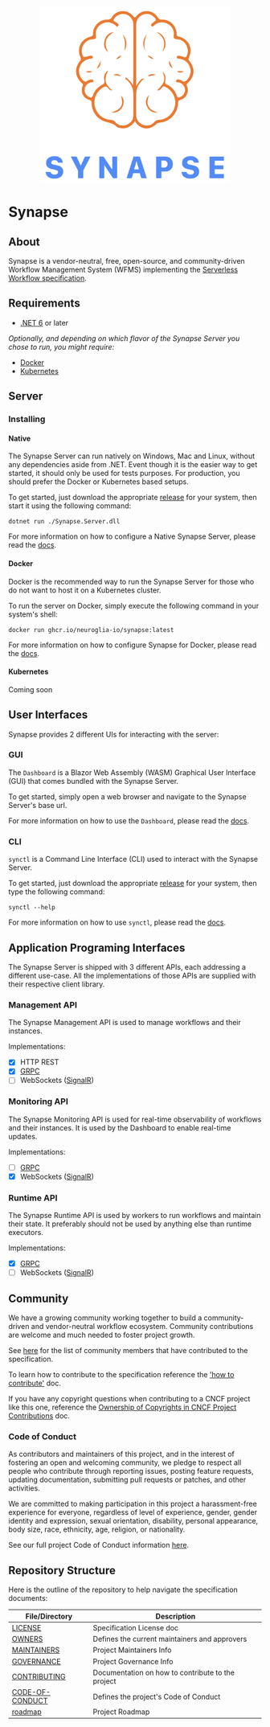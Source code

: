 <p align="center">
  <img src="logos/synapse-color.png" height="350px" alt="Synapse Logo"/>
</p>

# Synapse

## About

Synapse is a vendor-neutral, free, open-source, and community-driven Workflow Management System (WFMS) implementing the [Serverless Workflow specification](https://github.com/serverlessworkflow/specification).

## Requirements

- [.NET 6](https://dotnet.microsoft.com/en-us/download/dotnet/6.0) or later

*Optionally, and depending on which flavor of the Synapse Server you chose to run, you might require:*

- [Docker](https://www.docker.com/)
- [Kubernetes](https://kubernetes.io/)

## Server

### Installing

#### Native

The Synapse Server can run natively on Windows, Mac and Linux, without any dependencies aside from .NET. Event though it is the easier way to get started, it should only be used for tests purposes. For production, you should prefer the Docker or Kubernetes based setups.

To get started, just download the appropriate [release](https://github.com/serverlessworkflow/synapse/releases/latest) for your system, then start it using the following command:

```shell
dotnet run ./Synapse.Server.dll
```

For more information on how to configure a Native Synapse Server, please read the [docs]().

#### Docker

Docker is the recommended way to run the Synapse Server for those who do not want to host it on a Kubernetes cluster.

To run the server on Docker, simply execute the following command in your system's shell:

```shell
docker run ghcr.io/neuroglia-io/synapse:latest
```

For more information on how to configure Synapse for Docker, please read the [docs]().

#### Kubernetes

Coming soon

## User Interfaces

Synapse provides 2 different UIs for interacting with the server:

### GUI

The `Dashboard` is a Blazor Web Assembly (WASM) Graphical User Interface (GUI) that comes bundled with the Synapse Server. 

To get started, simply open a web browser and navigate to the Synapse Server's base url.

For more information on how to use the `Dashboard`, please read the [docs]().

### CLI

`synctl` is a Command Line Interface (CLI) used to interact with the Synapse Server. 

To get started, just download the appropriate [release](https://github.com/serverlessworkflow/synapse/releases/latest) for your system, then type the following command:

```shell
synctl --help
```

For more information on how to use `synctl`, please read the [docs]().

## Application Programing Interfaces

The Synapse Server is shipped with 3 different APIs, each addressing a different use-case. All the implementations of those APIs are supplied with their respective client library.

### Management API

The Synapse Management API is used to manage workflows and their instances.

Implementations:

- [x] HTTP REST
- [x] [GRPC](https://github.com/grpc/grpc-dotnet)
- [ ] WebSockets ([SignalR](https://github.com/dotnet/aspnetcore/tree/main/src/SignalR))

### Monitoring API

The Synapse Monitoring API is used for real-time observability of workflows and their instances. It is used by the Dashboard to enable real-time updates.

Implementations:

- [ ] [GRPC](https://github.com/grpc/grpc-dotnet)
- [x] WebSockets ([SignalR](https://github.com/dotnet/aspnetcore/tree/main/src/SignalR))

### Runtime API

The Synapse Runtime API is used by workers to run workflows and maintain their state. It preferably should not be used by anything else than runtime executors.

Implementations:

- [x] [GRPC](https://github.com/grpc/grpc-dotnet)
- [ ] WebSockets ([SignalR](https://github.com/dotnet/aspnetcore/tree/main/src/SignalR))

## Community

We have a growing community working together to build a community-driven and vendor-neutral
workflow ecosystem. Community contributions are welcome and much needed to foster project growth.

See [here](community/contributors.md) for the list of community members that have contributed to the specification.

To learn how to contribute to the specification reference the ['how to contribute'](CONTRIBUTING.md) doc.

If you have any copyright questions when contributing to a CNCF project like this one,
reference the [Ownership of Copyrights in CNCF Project Contributions](https://github.com/cncf/foundation/blob/master/copyright-notices.md) doc.

### Code of Conduct

As contributors and maintainers of this project, and in the interest of fostering
an open and welcoming community, we pledge to respect all people who contribute
through reporting issues, posting feature requests, updating documentation,
submitting pull requests or patches, and other activities.

We are committed to making participation in this project a harassment-free experience for
everyone, regardless of level of experience, gender, gender identity and expression,
sexual orientation, disability, personal appearance, body size, race, ethnicity, age,
religion, or nationality.

See our full project Code of Conduct information [here](CODE-OF-CONDUCT.md).

## Repository Structure

Here is the outline of the repository to help navigate the specification
documents:

| File/Directory | Description | 
| --- | --- | 
| [LICENSE](LICENSE) | Specification License doc | 
| [OWNERS](OWNERS.md) | Defines the current maintainers and approvers | 
| [MAINTAINERS](MAINTAINERS.md) | Project Maintainers Info | 
| [GOVERNANCE](GOVERNANCE.md) | Project Governance Info | 
| [CONTRIBUTING](CONTRIBUTING.md) | Documentation on how to contribute to the project | 
| [CODE-OF-CONDUCT](code-of-conduct.md) | Defines the project's Code of Conduct | 
| [roadmap](roadmap/README.md) | Project Roadmap |
